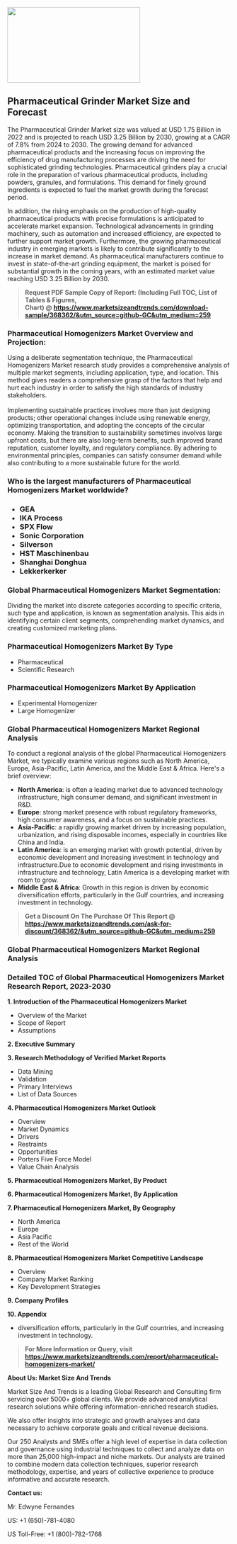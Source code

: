<p><img class="alignnone size-medium wp-image-20088" src="https://ffe5etoiles.com/wp-content/uploads/2024/12/MST1-300x171.png" alt="" width="300" height="171" /></p><h2>Pharmaceutical Grinder Market Size and Forecast</h2><p>The Pharmaceutical Grinder Market size was valued at USD 1.75 Billion in 2022 and is projected to reach USD 3.25 Billion by 2030, growing at a CAGR of 7.8% from 2024 to 2030. The growing demand for advanced pharmaceutical products and the increasing focus on improving the efficiency of drug manufacturing processes are driving the need for sophisticated grinding technologies. Pharmaceutical grinders play a crucial role in the preparation of various pharmaceutical products, including powders, granules, and formulations. This demand for finely ground ingredients is expected to fuel the market growth during the forecast period.</p><p>In addition, the rising emphasis on the production of high-quality pharmaceutical products with precise formulations is anticipated to accelerate market expansion. Technological advancements in grinding machinery, such as automation and increased efficiency, are expected to further support market growth. Furthermore, the growing pharmaceutical industry in emerging markets is likely to contribute significantly to the increase in market demand. As pharmaceutical manufacturers continue to invest in state-of-the-art grinding equipment, the market is poised for substantial growth in the coming years, with an estimated market value reaching USD 3.25 Billion by 2030.</p></p><blockquote id="" class=""><strong>Request PDF Sample Copy of Report: (Including Full TOC, List of Tables &amp; Figures, Chart)&nbsp;@&nbsp;<strong><a href="https://www.marketsizeandtrends.com/download-sample/368362/&utm_source=github-GC&utm_medium=259" target="_blank">https://www.marketsizeandtrends.com/download-sample/368362/&utm_source=github-GC&utm_medium=259</a></strong></strong></blockquote><h3 id="" class="">Pharmaceutical Homogenizers Market&nbsp;Overview and Projection:</h3><p id="" class="">Using a deliberate segmentation technique, the Pharmaceutical Homogenizers Market research study provides a comprehensive analysis of multiple market segments, including application, type, and location. This method gives readers a comprehensive grasp of the factors that help and hurt each industry in order to satisfy the high standards of industry stakeholders. <br /> <br />Implementing sustainable practices involves more than just designing products; other operational changes include using renewable energy, optimizing transportation, and adopting the concepts of the circular economy. Making the transition to sustainability sometimes involves large upfront costs, but there are also long-term benefits, such improved brand reputation, customer loyalty, and regulatory compliance. By adhering to environmental principles, companies can satisfy consumer demand while also contributing to a more sustainable future for the world.</p><h3 id="" class="">Who is the largest manufacturers of&nbsp;Pharmaceutical Homogenizers Market worldwide?</h3><h3 class=""><p><ul><li>GEA </li><li> IKA Process </li><li> SPX Flow </li><li> Sonic Corporation </li><li> Silverson </li><li> HST Maschinenbau </li><li> Shanghai Donghua </li><li> Lekkerkerker</li></ul></p></h3><h3 id="" class="">Global&nbsp;Pharmaceutical Homogenizers Market Segmentation:</h3><p id="" class="">Dividing the market into discrete categories according to specific criteria, such type and application, is known as segmentation analysis. This aids in identifying certain client segments, comprehending market dynamics, and creating customized marketing plans.</p><h3 id="" class="">Pharmaceutical Homogenizers Market&nbsp;By Type</h3><p><p><ul><li>Pharmaceutical</li><li> Scientific Research</p></li></ul></p></p><h3 id="" class="">Pharmaceutical Homogenizers Market&nbsp;By Application</h3><p class=""><p><ul><li>Experimental Homogenizer</li><li> Large Homogenizer</li></ul></p></p><h3 id="" class="">Global Pharmaceutical Homogenizers Market Regional Analysis</h3><p id="" class="">To conduct a regional analysis of the global Pharmaceutical Homogenizers Market, we typically examine various regions such as North America, Europe, Asia-Pacific, Latin America, and the Middle East &amp; Africa. Here's a brief overview:</p><ul><li><strong>North America</strong>: is often a leading market due to advanced technology infrastructure, high consumer demand, and significant investment in R&amp;D.</li><li><strong>Europe</strong>: strong market presence with robust regulatory frameworks, high consumer awareness, and a focus on sustainable practices.</li><li><strong>Asia-Pacific</strong>: a rapidly growing market driven by increasing population, urbanization, and rising disposable incomes, especially in countries like China and India.</li><li><strong>Latin America</strong>: is an emerging market with growth potential, driven by economic development and increasing investment in technology and infrastructure.Due to economic development and rising investments in infrastructure and technology, Latin America is a developing market with room to grow.</li><li><strong>Middle East &amp; Africa</strong>: Growth in this region is driven by economic diversification efforts, particularly in the Gulf countries, and increasing investment in technology.</li></ul><blockquote id="" class=""><strong>Get a Discount On The Purchase Of This Report @ <strong><a href="https://www.marketsizeandtrends.com/ask-for-discount/368362/&utm_source=github-GC&utm_medium=259" target="_blank">https://www.marketsizeandtrends.com/ask-for-discount/368362/&utm_source=github-GC&utm_medium=259</a></strong></strong></blockquote><h3 id="" class="">Global Pharmaceutical Homogenizers Market Regional Analysis</h3><h3 id="" class="">Detailed TOC of Global Pharmaceutical Homogenizers Market Research Report, 2023-2030</h3><p id="" class=""><strong>1. Introduction of the Pharmaceutical Homogenizers Market</strong></p><ul><li>Overview of the Market</li><li>Scope of Report</li><li>Assumptions</li></ul><p id="" class=""><strong>2. Executive Summary</strong></p><p id="" class=""><strong>3. Research Methodology of Verified Market Reports</strong></p><ul><li>Data Mining</li><li>Validation</li><li>Primary Interviews</li><li>List of Data Sources</li></ul><p id="" class=""><strong>4. Pharmaceutical Homogenizers Market Outlook</strong></p><ul><li>Overview</li><li>Market Dynamics</li><li>Drivers</li><li>Restraints</li><li>Opportunities</li><li>Porters Five Force Model</li><li>Value Chain Analysis</li></ul><p id="" class=""><strong>5. Pharmaceutical Homogenizers Market, By Product</strong></p><p id="" class=""><strong>6. Pharmaceutical Homogenizers Market, By Application</strong></p><p id="" class=""><strong>7. Pharmaceutical Homogenizers Market, By Geography</strong></p><ul><li>North America</li><li>Europe</li><li>Asia Pacific</li><li>Rest of the World</li></ul><p id="" class=""><strong>8. Pharmaceutical Homogenizers Market Competitive Landscape</strong></p><ul><li>Overview</li><li>Company Market Ranking</li><li>Key Development Strategies</li></ul><p id="" class=""><strong>9. Company Profiles</strong></p><p id="" class=""><strong>10. Appendix</strong></p><ul><li>diversification efforts, particularly in the Gulf countries, and increasing investment in technology.</li></ul><blockquote id="" class=""><strong>For More Information or Query, visit <strong><strong><a href="https://www.marketsizeandtrends.com/report/pharmaceutical-homogenizers-market/" target="_blank">https://www.marketsizeandtrends.com/report/pharmaceutical-homogenizers-market/</a></strong></strong></strong></blockquote><p id="" class=""><strong>About Us: Market Size And Trends</strong></p><p id="" class="">Market Size And Trends is a leading Global Research and Consulting firm servicing over 5000+ global clients. We provide advanced analytical research solutions while offering information-enriched research studies.</p><p id="" class="">We also offer insights into strategic and growth analyses and data necessary to achieve corporate goals and critical revenue decisions.</p><p id="" class="">Our 250 Analysts and SMEs offer a high level of expertise in data collection and governance using industrial techniques to collect and analyze data on more than 25,000 high-impact and niche markets. Our analysts are trained to combine modern data collection techniques, superior research methodology, expertise, and years of collective experience to produce informative and accurate research.</p><p id="" class=""><strong>Contact us:</strong></p><p id="" class="">Mr. Edwyne Fernandes</p><p id="" class="">US: +1 (650)-781-4080</p><p id="" class="">US Toll-Free: +1 (800)-782-1768</p>
